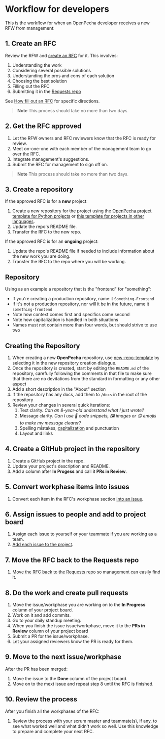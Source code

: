 
# Workflow for developers

This is the workflow for when an OpenPecha developer receives a new RFW from management:

## 1. Create an RFC

Review the RFW and [create an RFC](https://github.com/OpenPecha/Requests/issues/new?assignees=&labels=&template=RFC.md&title=%5BRFC%5D) for it. This involves:

1. Understanding the work
1. Considering several possible solutions
1. Understanding the pros and cons of each solution
1. Choosing the best solution
1. Filling out the RFC
1. Submitting it in the [Requests repo](https://github.com/OpenPecha/Requests/) 

See [How fill out an RFC](#) for specific directions.

> **Note** This process should take no more than two days.

## 2. Get the RFC approved

1. Let the RFW owners and RFC reviewers know that the RFC is ready for review.
1. Meet on-one-one with each member of the management team to go over the RFC.
1. Integrate management's suggestions.
1. Submit the RFC for management to sign off on.

> **Note** This process should take no more than two days.

## 3. Create a repository

If the approved RFC is for a **new** project:

1. Create a new repository for the project using the [OpenPecha project template for Python projects](https://github.com/OpenPecha/openpecha-project-template) or [this template for projects in other languages](https://github.com/OpenPecha/new-repo-template).
1. Update the repo's README file.
1. Transfer the RFC to the new repo.

If the approved RFC is for an **ongoing** project:

1. Update the repo's README file if needed to include information about the new work you are doing.
1. Transfer the RFC to the repo where you will be working.

## Repository

Using as an example a repository that is the "frontend" for "something":

*   If you're creating a production repository, name it `Something-Frontend`
*   If it's not a production repository, nor will it be in the future, name it `something-frontend`
*   Note how context comes first and specifics come second
*   Note how capitalization is handled in both situations
*   Names must not contain more than four words, but should strive to use two

## Creating the Repository

1.  When creating a new **OpenPecha** repository, use [new-repo-template](https://github.com/OpenPecha-dev/new-repo-template) by selecting it in the new repository creation dialogue.
2.  Once the repository is created, start by editing the `README.md` of the repository, carefully following the comments in that file to make sure that there are no devitations from the standard in formatting or any other aspect
3.  Add a short description in the "About" section
4.  If the repository has any docs, add them to `/docs` in the root of the repository
5.  Review your changes in several quick iterations:
    1.  Text clarity. _Can an 8-year-old understand what I just wrote?_
    2.  Message clarity. _Can I use 🔣 code snippets, 🖼️ images or 🙃 emojis to make my message clearer?_
    3.  Spelling mistakes, [capitalization](%5Burl%5D(https://www.grammarly.com/blog/capitalization-rules/)) and punctuation
    4.  Layout and links

## 4. Create a GitHub project in the repository

1. Create a GitHub project in the repo.
1. Update your project's description and README.
1. Add a column after **In Progess** and call it **PRs in Review**.

## 5. Convert workphase items into issues

1. Convert each item in the RFC's workphase section [into an issue](https://docs.github.com/en/issues/tracking-your-work-with-issues/creating-an-issue#creating-an-issue-from-a-task-list-item).

## 6. Assign issues to people and add to project board

1. Assign each issue to yourself or your teammate if you are working as a team.
1. [Add each issue to the project](https://docs.github.com/en/github-ae@latest/issues/organizing-your-work-with-project-boards/tracking-work-with-project-boards/adding-issues-and-pull-requests-to-a-project-board).

## 7. Move the RFC back to the Requests repo

1. [Move the RFC back to the Requests repo](https://docs.github.com/en/issues/tracking-your-work-with-issues/transferring-an-issue-to-another-repository) so management can easily find it.

## 8. Do the work and create pull requests

1. Move the issue/workphase you are working on to the **In Progress** column of your project board.
1. Work on it and add commits.
1. Go to your daily standup meeting. 
1. When you finish the issue issue/workphase, move it to the **PRs in Review** column of your project board
1. Submit a PR for the issue/workphase.
1. Let your assigned reviewers know the PR is ready for them.

## 9. Move to the next issue/workphase

After the PR has been merged:

1. Move the issue to the **Done** column of the project board.
1. Move on to the mext issue and repeat step 8 until the RFC is finished.

## 10. Review the process

After you finish all the workphases of the RFC:

1. Review the process with your scrum master and teammate(s), if any, to see what worked well and what didn't work so well. Use this knowledge to prepare and complete your next RFC.